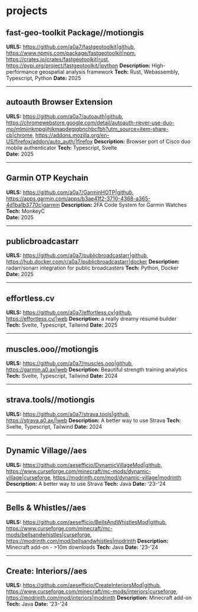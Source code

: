 # projects

## fast-geo-toolkit Package//motiongis
**URLS:** 
    https://github.com/a0a7/fastgeotoolkit|github,
    https://www.npmjs.com/package/fastgeotoolkit|npm, 
    https://crates.io/crates/fastgeotoolkit|rust, 
    https://pypi.org/project/fastgeotoolkit/|python
**Description:** High-performance geospatial analysis framework
**Tech:** Rust, Webassembly, Typescript, Python
**Date:** 2025

---

## autoauth Browser Extension
**URLS:** 
    https://github.com/a0a7/autoauth|github,
    https://chromewebstore.google.com/detail/autoauth-never-use-duo-mo/mlmjinkmpgijhikmapdegjgbnchbcfbh?utm_source=item-share-cb|chrome, 
    https://addons.mozilla.org/en-US/firefox/addon/auto_auth/|firefox
**Description:** Browser port of Cisco duo mobile authenticator
**Tech:** Typescript, Svelte  
**Date:** 2025

---

## Garmin OTP Keychain
**URLS:** 
    https://github.com/a0a7/GarminHOTP|github,
    https://apps.garmin.com/apps/b3ae41f2-3710-4368-a365-4d1ba1b3770c|garmin 
**Description:** 2FA Code System for Garmin Watches
**Tech:** MonkeyC  
**Date:** 2025

---

## publicbroadcastarr
**URLS:** 
    https://github.com/a0a7/publicbroadcastarr|github,
    https://hub.docker.com/r/a0a7/publicbroadcastarr|docker 
**Description:** radarr/sonarr integration for public broadcasters
**Tech:** Python, Docker 
**Date:** 2025  

---

## effortless.cv
**URLS:** 
    https://github.com/a0a7/effortless.cv|github,
    https://effortless.cv/|web 
**Description:** a really dreamy résumé builder
**Tech:** Svelte, Typescript, Tailwind 
**Date:** 2025  

---

## muscles.ooo//motiongis
**URLS:** 
    https://github.com/a0a7/muscles.ooo|github,
    https://garmin.a0.ax|web 
**Description:** Beautiful strength training analytics
**Tech:** Svelte, Typescript, Tailwind 
**Date:** 2024  


---

## strava.tools//motiongis
**URLS:** 
    https://github.com/a0a7/strava.tools|github,
    https://strava.a0.ax/|web 
**Description:** A better way to use Strava
**Tech:** Svelte, Typescript, Tailwind 
**Date:** 2024  



---

## Dynamic Village//aes
**URLS:** 
    https://github.com/aesefficio/DynamicVillageMod|github,
    https://www.curseforge.com/minecraft/mc-mods/dynamic-village|curseforge,
    https://modrinth.com/mod/dynamic-village|modrinth 
**Description:** A better way to use Strava
**Tech:** Java
**Date:** '23-'24


---

## Bells & Whistles//aes
**URLS:** 
    https://github.com/aesefficio/BellsAndWhistlesMod|github,
    https://www.curseforge.com/minecraft/mc-mods/bellsandwhistles|curseforge,
    https://modrinth.com/mod/bellsandwhistles|modrinth 
**Description:** Minecraft add-on - >10m downloads
**Tech:** Java
**Date:** '23-'24

---

## Create: Interiors//aes
**URLS:** 
    https://github.com/aesefficio/CreateInteriorsMod|github,
    https://www.curseforge.com/minecraft/mc-mods/interiors|curseforge,
    https://modrinth.com/mod/interiors|modrinth 
**Description:** Minecraft add-on 
**Tech:** Java
**Date:** '23-'24
